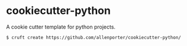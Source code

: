 # cookiecutter-python

A cookie cutter template for python projects.

```bash
$ cruft create https://github.com/allenporter/cookiecutter-python/
```
